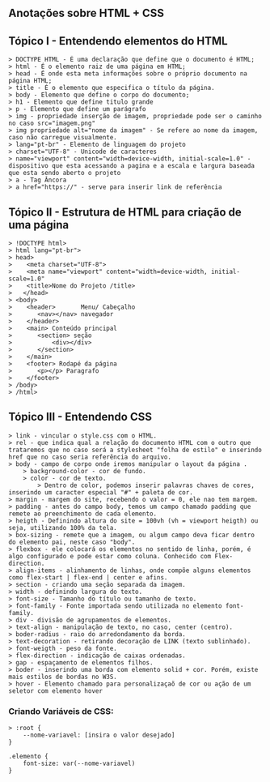 ## Anotações sobre HTML + CSS

## Tópico I - Entendendo elementos do HTML
    
    > DOCTYPE HTML - É uma declaração que define que o documento é HTML;
    > html - É o elemento raiz de uma página em HTML;
    > head - É onde esta meta informações sobre o próprio documento na página HTML;
    > title - É o elemento que especifica o título da página.
    > body - Elemento que define o corpo do documento;
    > h1 - Elemento que define titulo grande
    > p - Elemento que define um parágrafo
    > img - propriedade inserção de imagem, propriedade pode ser o caminho no caso src="imagem.png"
    > img propriedade alt="nome da imagem" - Se refere ao nome da imagem, caso não carregue visualmente.
    > lang="pt-br" - Elemento de linguagem do projeto
    > charset="UTF-8" - Unicode de caracteres
    > name="viewport" content="width=device-width, initial-scale=1.0" - dispositivo que esta acessando a pagina e a escala e largura baseada que esta sendo aberto o projeto
    > a - Tag Âncora
    > a href="https://" - serve para inserir link de referência

## Tópico II - Estrutura de HTML para criação de uma página

    > !DOCTYPE html> 
    > html lang="pt-br">
    > head>
    >    <meta charset="UTF-8">
    >    <meta name="viewport" content="width=device-width, initial-scale=1.0"
    >    <title>Nome do Projeto /title>
    >   </head>
    > <body>
    >    <header>       Menu/ Cabeçalho
    >       <nav></nav> navegador
    >    </header> 
    >    <main> Conteúdo principal
    >       <section> seção
    >           <div></div>
    >       </section>
    >    </main> 
    >    <footer> Rodapé da página
    >       <p></p> Paragrafo
    >    </footer>     
    > /body>
    > /html>

## Tópico III - Entendendo CSS

    > link - vincular o style.css com o HTML.
    > rel - que indica qual a relação do documento HTML com o outro que trataremos que no caso será a stylesheet "folha de estilo" e inserindo href que no caso seria referência do arquivo.
    > body - campo de corpo onde iremos manipular o layout da página .
        > background-color - cor de fundo.
        > color - cor de texto.
            > Dentro de color, podemos inserir palavras chaves de cores, inserindo um caracter especial "#" + paleta de cor.
    > margin - margem do site, recebendo o valor = 0, ele nao tem margem.
    > padding - antes do campo body, temos um campo chamado padding que remete ao preenchimento de cada elemento.
    > heigth - Definindo altura do site = 100vh (vh = viewport heigth) ou seja, utilizando 100% da tela.
    > box-sizing - remete que a imagem, ou algum campo deva ficar dentro do elemento pai, neste caso "body".
    > flexbox - ele colocará os elementos no sentido de linha, porém, é algo configurado e pode estar como coluna. Conhecido com Flex-direction.
    > align-items - alinhamento de linhas, onde compõe alguns elementos como flex-start | flex-end | center e afins.
    > section - criando uma seção separada da imagem.
    > width - definindo largura do texto.
    > font-size - Tamanho do título ou tamanho de texto.
    > font-family - Fonte importada sendo utilizada no elemento font-family.
    > div - divisão de agrupamentos de elementos.
    > text-align - manipulação de texto, no caso, center (centro).
    > boder-radius - raio do arredondamento da borda.
    > text-decoration - retirando decoração de LINK (texto sublinhado).
    > font-weigth - peso da fonte.
    > flex-direction - indicação de caixas ordenadas. 
    > gap - espaçamento de elementos filhos.
    > boder - inserindo uma borda com elemento solid + cor. Porém, existe mais estilos de bordas no W3S.
    > hover - Elemento chamado para personalizaçaõ de cor ou ação de um seletor com elemento hover

### Criando Variáveis de CSS:

    > :root {
        --nome-variavel: [insira o valor desejado]
    }

    .elemento {
        font-size: var(--nome-variavel)
    }